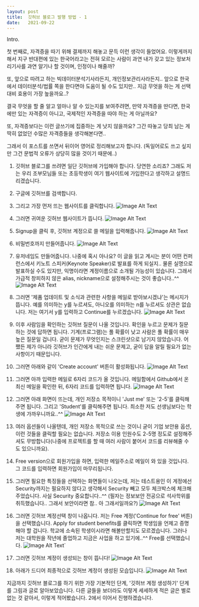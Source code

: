 ```yaml
---
layout: post
title:  깃허브 블로그 발행 방법 - 1
date:   2021-09-22
---
```


Intro.

첫 번째로, 자격증을 따기 위해 결제까지 해놓고 문득 이런 생각이 들었어요.
이렇게까지 해서 지구 반대편에 있는 한국어라고는 전혀 모르는 사람이
과연 내가 갖고 있는 정보처리기사를 과연 알기나 할 것이며,
인정이나 해줄까?

또, 앞으로 따려고 하는 빅데이터분석기사라든지, 개인정보관리사라든지..
앞으로 한국에서 데이터분석/법률 쪽을 한다면야 도움이 될 수도 있지만..
지금 무엇을 하는 게 선택 대비 효용이 가장 높을까요..? 

결국 무엇을 할 줄 알고 얼마나 알 수 있는지를 보여주려면, 
만약 자격증을 딴다면, 한국에만 있는 자격증이 아니고, 국제적인 자격증을 따야 하는 게 아닐까요?

또, 자격증보다는 이런 글쓰기에 집중하는 게 낫지 않을까요?
그간 따놓고 당최 남는 게 딱히 없었던 수많은 자격증들을 생각해본다면..

그래서 이 포스트를 쓰면서 뒤이어 영어로 정리해보고자 합니다.
(독일어로도 쓰고 싶지만 그건 문법적 오류가 상당히 많을 것이기 때문에..)

1. 깃허브 블로그를 쓰려면 일단 깃허브에 가입해야 합니다.
당연한 소리죠? 그래도 저는 우리 조부모님들 또는 초등학생이 여기 웹사이트에 가입한다고 생각하고 설명드리겠습니다.

2.  구글에 깃허브를 검색합니다.
3.  그리고 가장 먼저 뜨는 웹사이트를 클릭합니다.
![Image Alt Text](C:\Users\user\Downloads\githubgoogled.png)

4. 그러면 귀여운 깃허브 웹사이트가 뜹니다.
![Image Alt Text](C:\Users\user\Downloads\githubhomepage.png)

5. Signup을 클릭 후, 깃허브 계정으로 쓸 메일을 입력해줍니다.
![Image Alt Text](C:\Users\user\Downloads\githubmailsetting.png)

6. 비밀번호까지 만들어줍니다.
![Image Alt Text](C:\Users\user\Downloads\githubcredentials.png)

7. 유저네임도 만들어줍니다. 나중에 혹시 아나요? 이 글을 읽고 계시는 분이 어떤 컨퍼런스에서 키노트 스피커(Keynote Speaker)로 발표를 하게 되실지.. 물론 실명으로 발표하실 수도 있지만, 익명이라면 계정이름으로 소개될 가능성이 있습니다. 그래서 가급적 창피하지 않은 alias, nickname으로 설정해주시는 것이 좋습니다..^^
![Image Alt Text](C:\Users\user\Downloads\githubusernamesettings.png)

8. 그러면 '제품 업데이트 및 소식과 관련한 사항을 메일로 받아보시겠냐'는 메시지가 뜹니다. 예를 의미하는 y를 누르셔도, 아니오를 의미하는 n를 누르셔도 상관은 없습니다. 저는 여기서 y를 입력하고 Continue를 누르겠습니다.
![Image Alt Text](C:\Users\user\Downloads\githubupdatey.png)

9. 이후 사람임을 확인하는 깃허브 질문이 나올 것입니다. 확인을 누르고 문제가 질문하는 것에 답하면 됩니다. 기계(프로그램)는 풀 확률이 낮고 사람은 풀 확률이 매우 높은 질문일 겁니다. 굳이 문제가 무엇인지는 스크린샷으로 남기지 않았습니다. 어쨌든 제가 아니라 깃허브가 인간에게 내는 쉬운 문제고, 굳이 답을 알릴 필요가 없는 사항이기 때문입니다.

10. 그러면 아래와 같이 'Create account' 버튼이 활성화됩니다.
![Image Alt Text](C:\Users\user\Downloads\githubcreateaccount.png)

11. 그러면 아까 입력한 메일로 6자리 코드가 올 것입니다. 메일함에서 Github에서 온 최신 메일을 확인한 뒤, 6자리 코드를 입력하면 됩니다.
![Image Alt Text](C:\Users\user\Downloads\githubentercode.png)

12. 그러면 아래 화면이 뜨는데, 개인 저장소 목적이니 'Just me' 또는 '2-5'를 클릭해주면 됩니다. 그리고 'Student'를 클릭해주면 됩니다. 최소한 저도 선생님보다는 학생에 가까우니까요..^^
![Image Alt Text](C:\Users\user\Downloads\githubstudent25.png)

13. 여러 옵션들이 나올텐데, 개인 저장소 목적으로 쓰는 것이니 굳이 기업 보안용 옵션, 이런 것들을 클릭할 필요는 없습니다. 저장소 이용 인원수도 2-5명 정도로 설정해주셔도 무방합니다(나중에 프로젝트를 할 때 여러 사람이 붙어서 코드를 리뷰해줄 수도 있으니까요).

14. Free version으로 회원가입을 하면, 입력한 메일주소로 메일이 와 있을 것입니다. 그 코드를 입력하면 회원가입이 마무리됩니다.

15. 그러면 필요한 특징들을 선택하는 화면들이 나오는데, 저는 테스트용인 이 게정에선 Security까지는 필요하지 않다고 생각해서 Security 빼고 모두 체크박스에 체크해주었습니다. 사실 Security 중요합니다..^^ (필자는 정보보안 전공으로 석사학위를 취득했습니다.. 그래서 보안이라면 참.. 아 그래서일까요?)
![Image Alt Text](C:\Users\user\Downloads\githubfeatureselect.png)

16. 그러면 깃허브 계정선택 창이 나옵니다. 저는 Free 계정('Continue for free' 버튼)을 선택했습니다. Apply for student benefits를 클릭하면 학생임을 언제고 증명해야 할 겁니다. 학교에 소속된 학생이시라면 해볼만할지도 모르겠습니다. 그러나 저는 대학원을 작년에 졸업하고 지금은 사업을 하고 있기에..^^ Free를 선택했습니다.
![Image Alt Text](C:\Users\user\Downloads\githubfreeselect.png)`

17. 그러면 깃허브 계정이 생성되는 창이 뜹니다!
![Image Alt Text](C:\Users\user\Downloads\githubaccountgeneration.png)

18. 아래가 드디어 최종적으로 깃허브 계정이 생성된 모습입니다.
![Image Alt Text](C:\Users\user\Downloads\githubgenerate.png)


지금까지 깃허브 블로그를 하기 위한 가장 기본적인 단계, '깃허브 계정 생성하기' 단계를 그림과 글로 알아보았습니다.
다른 글들을 보더라도 이렇게 세세하게 적은 글은 별로 없는 것 같아서, 이렇게 적어봤습니다.
2에서 이어서 진행하겠습니다.
